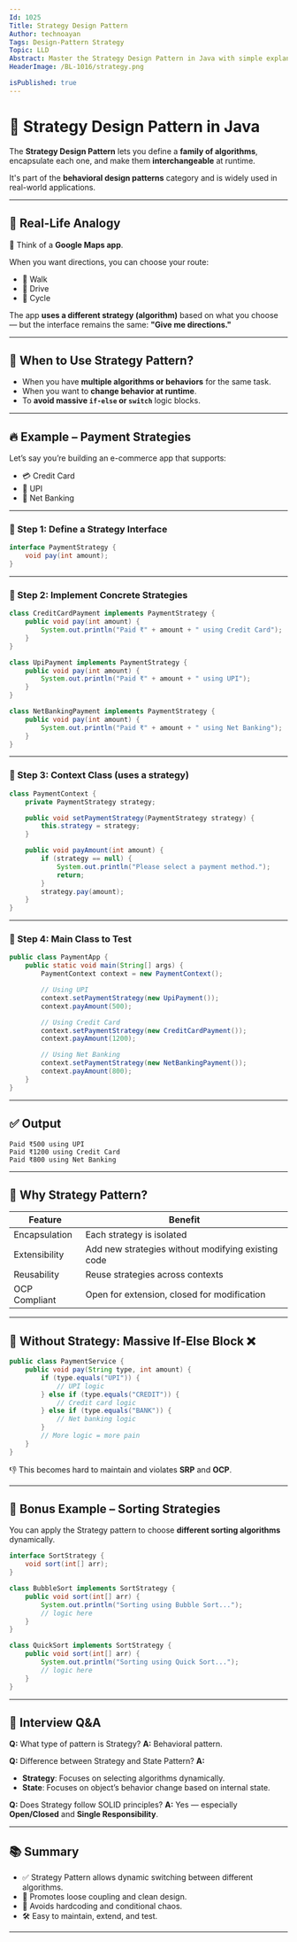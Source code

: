 ```yaml
---
Id: 1025  
Title: Strategy Design Pattern  
Author: technoayan  
Tags: Design-Pattern Strategy  
Topic: LLD  
Abstract: Master the Strategy Design Pattern in Java with simple explanations, real-world analogies, and working code examples. Learn how to write flexible and extensible code using behavior encapsulation.  
HeaderImage: /BL-1016/strategy.png  

isPublished: true  
---
```


# 🧠 Strategy Design Pattern in Java

The **Strategy Design Pattern** lets you define a **family of algorithms**, encapsulate each one, and make them **interchangeable** at runtime.

It's part of the **behavioral design patterns** category and is widely used in real-world applications.

---

## 🎯 Real-Life Analogy

🧠 Think of a **Google Maps app**.

When you want directions, you can choose your route:

* 🚶 Walk
* 🚗 Drive
* 🚴 Cycle

The app **uses a different strategy (algorithm)** based on what you choose — but the interface remains the same: **"Give me directions."**

---

## 🔧 When to Use Strategy Pattern?

* When you have **multiple algorithms or behaviors** for the same task.
* When you want to **change behavior at runtime**.
* To **avoid massive `if-else` or `switch`** logic blocks.

---

## 🔥 Example – Payment Strategies

Let’s say you’re building an e-commerce app that supports:

* 💳 Credit Card
* 🧾 UPI
* 🏦 Net Banking

---

### 🔸 Step 1: Define a Strategy Interface

```java
interface PaymentStrategy {
    void pay(int amount);
}
```

---

### 🔸 Step 2: Implement Concrete Strategies

```java
class CreditCardPayment implements PaymentStrategy {
    public void pay(int amount) {
        System.out.println("Paid ₹" + amount + " using Credit Card");
    }
}

class UpiPayment implements PaymentStrategy {
    public void pay(int amount) {
        System.out.println("Paid ₹" + amount + " using UPI");
    }
}

class NetBankingPayment implements PaymentStrategy {
    public void pay(int amount) {
        System.out.println("Paid ₹" + amount + " using Net Banking");
    }
}
```

---

### 🔸 Step 3: Context Class (uses a strategy)

```java
class PaymentContext {
    private PaymentStrategy strategy;

    public void setPaymentStrategy(PaymentStrategy strategy) {
        this.strategy = strategy;
    }

    public void payAmount(int amount) {
        if (strategy == null) {
            System.out.println("Please select a payment method.");
            return;
        }
        strategy.pay(amount);
    }
}
```

---

### 🔸 Step 4: Main Class to Test

```java
public class PaymentApp {
    public static void main(String[] args) {
        PaymentContext context = new PaymentContext();

        // Using UPI
        context.setPaymentStrategy(new UpiPayment());
        context.payAmount(500);

        // Using Credit Card
        context.setPaymentStrategy(new CreditCardPayment());
        context.payAmount(1200);

        // Using Net Banking
        context.setPaymentStrategy(new NetBankingPayment());
        context.payAmount(800);
    }
}
```

---

## ✅ Output

```
Paid ₹500 using UPI  
Paid ₹1200 using Credit Card  
Paid ₹800 using Net Banking
```

---

## 🧠 Why Strategy Pattern?

| Feature       | Benefit                                            |
| ------------- | -------------------------------------------------- |
| Encapsulation | Each strategy is isolated                          |
| Extensibility | Add new strategies without modifying existing code |
| Reusability   | Reuse strategies across contexts                   |
| OCP Compliant | Open for extension, closed for modification        |

---

## 🚫 Without Strategy: Massive If-Else Block ❌

```java
public class PaymentService {
    public void pay(String type, int amount) {
        if (type.equals("UPI")) {
            // UPI logic
        } else if (type.equals("CREDIT")) {
            // Credit card logic
        } else if (type.equals("BANK")) {
            // Net banking logic
        }
        // More logic = more pain
    }
}
```

👎 This becomes hard to maintain and violates **SRP** and **OCP**.

---

## 🔄 Bonus Example – Sorting Strategies

You can apply the Strategy pattern to choose **different sorting algorithms** dynamically.

```java
interface SortStrategy {
    void sort(int[] arr);
}

class BubbleSort implements SortStrategy {
    public void sort(int[] arr) {
        System.out.println("Sorting using Bubble Sort...");
        // logic here
    }
}

class QuickSort implements SortStrategy {
    public void sort(int[] arr) {
        System.out.println("Sorting using Quick Sort...");
        // logic here
    }
}
```

---

## 🧠 Interview Q\&A

**Q:** What type of pattern is Strategy?
**A:** Behavioral pattern.

**Q:** Difference between Strategy and State Pattern?
**A:**

* **Strategy**: Focuses on selecting algorithms dynamically.
* **State**: Focuses on object’s behavior change based on internal state.

**Q:** Does Strategy follow SOLID principles?
**A:** Yes — especially **Open/Closed** and **Single Responsibility**.

---

## 📚 Summary

* ✅ Strategy Pattern allows dynamic switching between different algorithms.
* 🧩 Promotes loose coupling and clean design.
* 🚫 Avoids hardcoding and conditional chaos.
* 🛠️ Easy to maintain, extend, and test.

---
